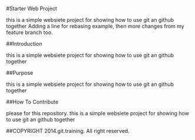 #Starter Web Project

this is a simple websiete project for showing how to use git an github together
Adding a line for rebasing example, then more changes from my feature branch too.

##Introduction

this is a simple websiete project for showing how to use git an github together

##Purpose

this is a simple websiete project for showing how to use git an github together

##How To Contribute

please for this repository.
this is a simple websiete project for showing how to use git an github together


##COPYRIGHT
	2014.git.training. All right reserved.